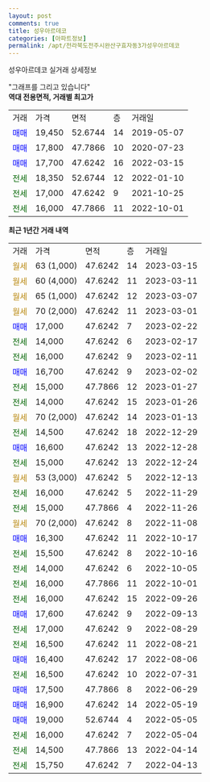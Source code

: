 ```yaml
---
layout: post
comments: true
title: 성우아르데코
categories: [아파트정보]
permalink: /apt/전라북도전주시완산구효자동3가성우아르데코
---
```


성우아르데코 실거래 상세정보

<script type="text/javascript">
  google.charts.load('current', {'packages':['line', 'corechart']});
  google.charts.setOnLoadCallback(drawChart);

  function drawChart() {
    var data = new google.visualization.DataTable();
    data.addColumn('date', '거래일');
    data.addColumn('number', "매매");
    data.addColumn('number', "전세");
    data.addColumn('number', "전매");

    data.addRows([[new Date(Date.parse("2023-03-15")), null, null, null], [new Date(Date.parse("2023-03-11")), null, null, null], [new Date(Date.parse("2023-03-07")), null, null, null], [new Date(Date.parse("2023-03-01")), null, null, null], [new Date(Date.parse("2023-02-22")), 17000, null, null], [new Date(Date.parse("2023-02-17")), null, 14000, null], [new Date(Date.parse("2023-02-11")), null, 16000, null], [new Date(Date.parse("2023-02-02")), 16700, null, null], [new Date(Date.parse("2023-01-27")), null, 15000, null], [new Date(Date.parse("2023-01-26")), null, 14000, null], [new Date(Date.parse("2023-01-13")), null, null, null], [new Date(Date.parse("2022-12-29")), null, 14500, null], [new Date(Date.parse("2022-12-28")), 16600, null, null], [new Date(Date.parse("2022-12-24")), null, 15000, null], [new Date(Date.parse("2022-12-13")), null, null, null], [new Date(Date.parse("2022-11-29")), null, 16000, null], [new Date(Date.parse("2022-11-26")), null, 15000, null], [new Date(Date.parse("2022-11-08")), null, null, null], [new Date(Date.parse("2022-10-17")), 16300, null, null], [new Date(Date.parse("2022-10-16")), null, 15500, null], [new Date(Date.parse("2022-10-05")), null, 14000, null], [new Date(Date.parse("2022-10-01")), null, 16000, null], [new Date(Date.parse("2022-09-26")), null, 16000, null], [new Date(Date.parse("2022-09-13")), 17600, null, null], [new Date(Date.parse("2022-08-29")), null, 17000, null], [new Date(Date.parse("2022-08-21")), null, 16500, null], [new Date(Date.parse("2022-08-06")), 16400, null, null], [new Date(Date.parse("2022-07-31")), null, 16500, null], [new Date(Date.parse("2022-06-29")), 17500, null, null], [new Date(Date.parse("2022-05-19")), 16900, null, null], [new Date(Date.parse("2022-05-05")), 19000, null, null], [new Date(Date.parse("2022-05-04")), null, 16000, null], [new Date(Date.parse("2022-04-14")), null, 14500, null], [new Date(Date.parse("2022-04-13")), null, 15750, null]]);

    var options = {
      hAxis: {
        format: 'yyyy/MM/dd'
      },    
      lineWidth: 0,
      pointsVisible: true,    
      title: '최근 1년간 유형별 실거래가 분포',
      legend: { position: 'bottom' }
    };

    var formatter = new google.visualization.NumberFormat({pattern:'###,###'} );
    formatter.format(data, 1);
    formatter.format(data, 2);
    
    setTimeout(function() {
        var chart = new google.visualization.LineChart(document.getElementById('columnchart_material'));
        chart.draw(data, (options));
        document.getElementById('loading').style.display = 'none';
    }, 200);
  }
</script>


<div id="loading" style="z-index:20; display: block; margin-left: 0px">"그래프를 그리고 있습니다"</div>
<div id="columnchart_material" style="width: 95%; margin-left: 0px; display: block"></div>
<!-- contents start -->
<b>역대 전용면적, 거래별 최고가</b>
<table class="sortable">
    <tr>
      <td>거래</td>
      <td>가격</td>
      <td>면적</td>
      <td>층</td>
      <td>거래일</td>
    </tr>
        <tr>
          <td><a style="color: blue">매매</a></td>
          <td>19,450</td>
          <td>52.6744</td>
          <td>14</td>
          <td>2019-05-07</td>
        </tr>            <tr>
          <td><a style="color: blue">매매</a></td>
          <td>17,800</td>
          <td>47.7866</td>
          <td>10</td>
          <td>2020-07-23</td>
        </tr>            <tr>
          <td><a style="color: blue">매매</a></td>
          <td>17,700</td>
          <td>47.6242</td>
          <td>16</td>
          <td>2022-03-15</td>
        </tr>        
        <tr>
              <td><a style="color: darkgreen">전세</a></td>
              <td>18,350</td>
              <td>52.6744</td>
              <td>12</td>
              <td>2022-01-10</td>
            </tr>            <tr>
              <td><a style="color: darkgreen">전세</a></td>
              <td>17,000</td>
              <td>47.6242</td>
              <td>9</td>
              <td>2021-10-25</td>
            </tr>            <tr>
              <td><a style="color: darkgreen">전세</a></td>
              <td>16,000</td>
              <td>47.7866</td>
              <td>11</td>
              <td>2022-10-01</td>
            </tr>        
    
</table>

<b>최근 1년간 거래 내역</b>

<table class="sortable">
    <tr>
      <td>거래</td>
      <td>가격</td>
      <td>면적</td>
      <td>층</td>
      <td>거래일</td>
    </tr>
    <tr>
      <td><a style="color: darkgoldenrod">월세</a></td>
      <td>63 (1,000)</td>
      <td>47.6242</td>
      <td>14</td>
      <td>2023-03-15</td>
    </tr>          <tr>
      <td><a style="color: darkgoldenrod">월세</a></td>
      <td>60 (4,000)</td>
      <td>47.6242</td>
      <td>11</td>
      <td>2023-03-11</td>
    </tr>          <tr>
      <td><a style="color: darkgoldenrod">월세</a></td>
      <td>65 (1,000)</td>
      <td>47.6242</td>
      <td>12</td>
      <td>2023-03-07</td>
    </tr>          <tr>
      <td><a style="color: darkgoldenrod">월세</a></td>
      <td>70 (2,000)</td>
      <td>47.6242</td>
      <td>11</td>
      <td>2023-03-01</td>
    </tr>          <tr>
      <td><a style="color: blue">매매</a></td>
      <td>17,000</td>
      <td>47.6242</td>
      <td>7</td>
      <td>2023-02-22</td>
    </tr>          <tr>
      <td><a style="color: darkgreen">전세</a></td>
      <td>14,000</td>
      <td>47.6242</td>
      <td>6</td>
      <td>2023-02-17</td>
    </tr>          <tr>
      <td><a style="color: darkgreen">전세</a></td>
      <td>16,000</td>
      <td>47.6242</td>
      <td>9</td>
      <td>2023-02-11</td>
    </tr>          <tr>
      <td><a style="color: blue">매매</a></td>
      <td>16,700</td>
      <td>47.6242</td>
      <td>9</td>
      <td>2023-02-02</td>
    </tr>          <tr>
      <td><a style="color: darkgreen">전세</a></td>
      <td>15,000</td>
      <td>47.7866</td>
      <td>12</td>
      <td>2023-01-27</td>
    </tr>          <tr>
      <td><a style="color: darkgreen">전세</a></td>
      <td>14,000</td>
      <td>47.6242</td>
      <td>15</td>
      <td>2023-01-26</td>
    </tr>          <tr>
      <td><a style="color: darkgoldenrod">월세</a></td>
      <td>70 (2,000)</td>
      <td>47.6242</td>
      <td>14</td>
      <td>2023-01-13</td>
    </tr>          <tr>
      <td><a style="color: darkgreen">전세</a></td>
      <td>14,500</td>
      <td>47.6242</td>
      <td>18</td>
      <td>2022-12-29</td>
    </tr>          <tr>
      <td><a style="color: blue">매매</a></td>
      <td>16,600</td>
      <td>47.6242</td>
      <td>13</td>
      <td>2022-12-28</td>
    </tr>          <tr>
      <td><a style="color: darkgreen">전세</a></td>
      <td>15,000</td>
      <td>47.6242</td>
      <td>13</td>
      <td>2022-12-24</td>
    </tr>          <tr>
      <td><a style="color: darkgoldenrod">월세</a></td>
      <td>53 (3,000)</td>
      <td>47.6242</td>
      <td>5</td>
      <td>2022-12-13</td>
    </tr>          <tr>
      <td><a style="color: darkgreen">전세</a></td>
      <td>16,000</td>
      <td>47.6242</td>
      <td>5</td>
      <td>2022-11-29</td>
    </tr>          <tr>
      <td><a style="color: darkgreen">전세</a></td>
      <td>15,000</td>
      <td>47.7866</td>
      <td>4</td>
      <td>2022-11-26</td>
    </tr>          <tr>
      <td><a style="color: darkgoldenrod">월세</a></td>
      <td>70 (2,000)</td>
      <td>47.6242</td>
      <td>8</td>
      <td>2022-11-08</td>
    </tr>          <tr>
      <td><a style="color: blue">매매</a></td>
      <td>16,300</td>
      <td>47.6242</td>
      <td>11</td>
      <td>2022-10-17</td>
    </tr>          <tr>
      <td><a style="color: darkgreen">전세</a></td>
      <td>15,500</td>
      <td>47.6242</td>
      <td>8</td>
      <td>2022-10-16</td>
    </tr>          <tr>
      <td><a style="color: darkgreen">전세</a></td>
      <td>14,000</td>
      <td>47.6242</td>
      <td>6</td>
      <td>2022-10-05</td>
    </tr>          <tr>
      <td><a style="color: darkgreen">전세</a></td>
      <td>16,000</td>
      <td>47.7866</td>
      <td>11</td>
      <td>2022-10-01</td>
    </tr>          <tr>
      <td><a style="color: darkgreen">전세</a></td>
      <td>16,000</td>
      <td>47.6242</td>
      <td>15</td>
      <td>2022-09-26</td>
    </tr>          <tr>
      <td><a style="color: blue">매매</a></td>
      <td>17,600</td>
      <td>47.6242</td>
      <td>9</td>
      <td>2022-09-13</td>
    </tr>          <tr>
      <td><a style="color: darkgreen">전세</a></td>
      <td>17,000</td>
      <td>47.6242</td>
      <td>9</td>
      <td>2022-08-29</td>
    </tr>          <tr>
      <td><a style="color: darkgreen">전세</a></td>
      <td>16,500</td>
      <td>47.6242</td>
      <td>11</td>
      <td>2022-08-21</td>
    </tr>          <tr>
      <td><a style="color: blue">매매</a></td>
      <td>16,400</td>
      <td>47.6242</td>
      <td>17</td>
      <td>2022-08-06</td>
    </tr>          <tr>
      <td><a style="color: darkgreen">전세</a></td>
      <td>16,500</td>
      <td>47.6242</td>
      <td>10</td>
      <td>2022-07-31</td>
    </tr>          <tr>
      <td><a style="color: blue">매매</a></td>
      <td>17,500</td>
      <td>47.7866</td>
      <td>8</td>
      <td>2022-06-29</td>
    </tr>          <tr>
      <td><a style="color: blue">매매</a></td>
      <td>16,900</td>
      <td>47.6242</td>
      <td>14</td>
      <td>2022-05-19</td>
    </tr>          <tr>
      <td><a style="color: blue">매매</a></td>
      <td>19,000</td>
      <td>52.6744</td>
      <td>4</td>
      <td>2022-05-05</td>
    </tr>          <tr>
      <td><a style="color: darkgreen">전세</a></td>
      <td>16,000</td>
      <td>47.6242</td>
      <td>7</td>
      <td>2022-05-04</td>
    </tr>          <tr>
      <td><a style="color: darkgreen">전세</a></td>
      <td>14,500</td>
      <td>47.7866</td>
      <td>13</td>
      <td>2022-04-14</td>
    </tr>          <tr>
      <td><a style="color: darkgreen">전세</a></td>
      <td>15,750</td>
      <td>47.6242</td>
      <td>7</td>
      <td>2022-04-13</td>
    </tr>      </table>
<!-- contents end -->    

